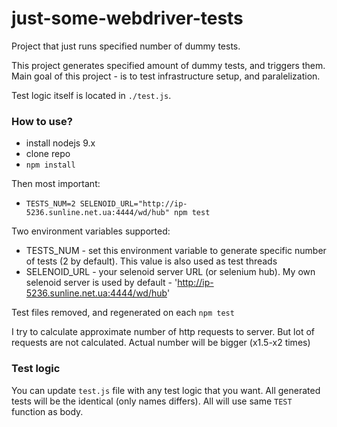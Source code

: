 # just-some-webdriver-tests
Project that just runs specified number of dummy tests.


This project generates specified amount of dummy tests, and triggers them.
Main goal of this project - is to test infrastructure setup, and paralelization.

Test logic itself is located in `./test.js`.

### How to use?
- install nodejs 9.x
- clone repo
- `npm install`

Then most important:
- `TESTS_NUM=2 SELENOID_URL="http://ip-5236.sunline.net.ua:4444/wd/hub" npm test`

Two environment variables supported:

- TESTS_NUM - set this environment variable to generate specific number of tests (2 by default). This value is also used as test threads
- SELENOID_URL - your selenoid server URL (or selenium hub). My own selenoid server is used by default - 'http://ip-5236.sunline.net.ua:4444/wd/hub'

Test files removed, and regenerated on each `npm test`

I try to calculate approximate number of http requests to server. But lot of requests are not calculated. Actual number will be bigger (x1.5-x2 times)

### Test logic

You can update `test.js` file with any test logic that you want. All generated tests will be the identical (only names differs). All will use same `TEST` function as body.
